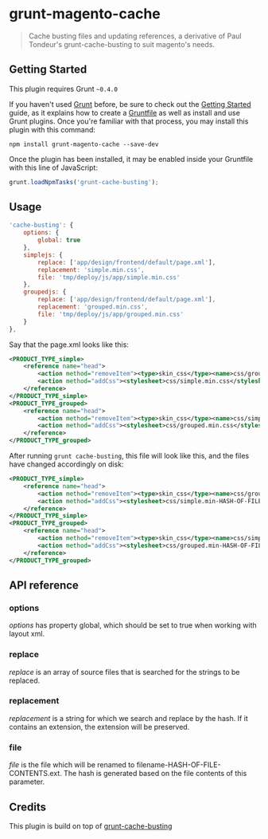 grunt-magento-cache
===================
> Cache busting files and updating references, a derivative of Paul Tondeur's grunt-cache-busting to suit magento's needs.

## Getting Started
This plugin requires Grunt `~0.4.0`

If you haven't used [Grunt](http://gruntjs.com/) before, be sure to check out the [Getting Started](http://gruntjs.com/getting-started) guide, as it explains how to create a [Gruntfile](http://gruntjs.com/sample-gruntfile) as well as install and use Grunt plugins. Once you're familiar with that process, you may install this plugin with this command:

```shell
npm install grunt-magento-cache --save-dev
```

Once the plugin has been installed, it may be enabled inside your Gruntfile with this line of JavaScript:

```js
grunt.loadNpmTasks('grunt-cache-busting');
```

[grunt]: http://gruntjs.com/
[getting_started]: https://github.com/gruntjs/grunt/wiki/Getting-started#the-gruntfile


## Usage

```javascript
'cache-busting': {
    options: {
        global: true
    },
	simplejs: {
		replace: ['app/design/frontend/default/page.xml'],
		replacement: 'simple.min.css',
		file: 'tmp/deploy/js/app/simple.min.css'
	},
	groupedjs: {
	    replace: ['app/design/frontend/default/page.xml'],
        replacement: 'grouped.min.css',
        file: 'tmp/deploy/js/app/grouped.min.css'
	}
},
```

Say that the page.xml looks like this:

```xml
<PRODUCT_TYPE_simple>
    <reference name="head">
        <action method="removeItem"><type>skin_css</type><name>css/grouped.min.css</name></action>
        <action method="addCss"><stylesheet>css/simple.min.css</stylesheet></action>
    </reference>
</PRODUCT_TYPE_simple>
<PRODUCT_TYPE_grouped>
    <reference name="head">
        <action method="removeItem"><type>skin_css</type><name>css/simple.min.css</name></action>
        <action method="addCss"><stylesheet>css/grouped.min.css</stylesheet></action>
    </reference>
</PRODUCT_TYPE_grouped>
```

After running ```grunt cache-busting```, this file will look like this, and the files have changed accordingly on disk:
```xml
<PRODUCT_TYPE_simple>
    <reference name="head">
        <action method="removeItem"><type>skin_css</type><name>css/grouped.min-HASH-OF-FILE-CONTENTS.css</name></action>
        <action method="addCss"><stylesheet>css/simple.min-HASH-OF-FILE-CONTENTS.css</stylesheet></action>
    </reference>
</PRODUCT_TYPE_simple>
<PRODUCT_TYPE_grouped>
    <reference name="head">
        <action method="removeItem"><type>skin_css</type><name>css/simple.min-HASH-OF-FILE-CONTENTS.css</name></action>
        <action method="addCss"><stylesheet>css/grouped.min-HASH-OF-FILE-CONTENTS.css</stylesheet></action>
    </reference>
</PRODUCT_TYPE_grouped>
```


## API reference
### options
*options* has property global, which should be set to true when working with layout xml.
### replace
*replace* is an array of source files that is searched for the strings to be replaced.

### replacement
*replacement* is a string for which we search and replace by the hash. If it contains an extension, the extension will be preserved.

### file
*file* is the file which will be renamed to filename-HASH-OF-FILE-CONTENTS.ext. The hash is generated based on the file
contents of this parameter.

## Credits
This plugin is build on top of [grunt-cache-busting](https://github.com/PaulTondeur/grunt-cache-busting/)
